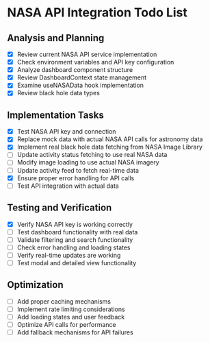 # NASA API Integration Todo List

## Analysis and Planning
- [x] Review current NASA API service implementation
- [x] Check environment variables and API key configuration
- [x] Analyze dashboard component structure
- [x] Review DashboardContext state management
- [x] Examine useNASAData hook implementation
- [x] Review black hole data types

## Implementation Tasks
- [x] Test NASA API key and connection
- [x] Replace mock data with actual NASA API calls for astronomy data
- [x] Implement real black hole data fetching from NASA Image Library
- [ ] Update activity status fetching to use real NASA data
- [ ] Modify image loading to use actual NASA imagery
- [ ] Update activity feed to fetch real-time data
- [x] Ensure proper error handling for API calls
- [ ] Test API integration with actual data

## Testing and Verification
- [x] Verify NASA API key is working correctly
- [ ] Test dashboard functionality with real data
- [ ] Validate filtering and search functionality
- [ ] Check error handling and loading states
- [ ] Verify real-time updates are working
- [ ] Test modal and detailed view functionality

## Optimization
- [ ] Add proper caching mechanisms
- [ ] Implement rate limiting considerations
- [ ] Add loading states and user feedback
- [ ] Optimize API calls for performance
- [ ] Add fallback mechanisms for API failures
